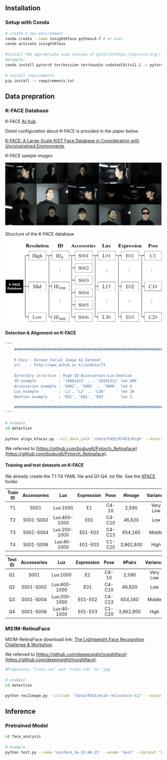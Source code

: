 
## Installation

### Setup with Conda
```bash
# create a new environment
conda create --name insightKface python=3.7 # or over
conda activate insightKface

#install the appropriate cuda version of pytorch(https://pytorch.org/)
#example:
conda install pytorch torchvision torchaudio cudatoolkit=11.1 -c pytorch -c conda-forge

# install requirements
pip install -r requirements.txt
```

## Data prepration

### K-FACE Database
K-FACE [AI-hub](https://aihub.or.kr/).

Detail configuration about K-FACE is provided in the paper below.

[K-FACE: A Large-Scale KIST Face Database in Consideration with
Unconstrained Environments](https://arxiv.org/abs/2103.02211)

K-FACE sample images

![title](_images/kface_sample.png)

Structure of the K-FACE database

![title](_images/structure_of_kface.png)

#### Detection & Alignment on K-FACE

```bash
"""
    ###################################################################

    K-Face : Korean Facial Image AI Dataset
    url    : http://www.aihub.or.kr/aidata/73

    Directory structure : High-ID-Accessories-Lux-Emotion
    ID example          : '19062421' ... '19101513' len 400
    Accessories example : 'S001', 'S002' .. 'S006'  len 6
    Lux example         : 'L1', 'L2' .. 'L30'       len 30
    Emotion example     : 'E01', 'E02', 'E03'       len 3
    
    ###################################################################
"""

# example
cd detection

python align_kfaces.py --ori_data_path '/data/FACE/KFACE/High' --detected_data_path 'kface_retina_align_112x112'
```
We referred to [https://github.com/biubug6/Pytorch_Retinaface](https://github.com/biubug6/Pytorch_Retinaface).

#### Training and test datasets on K-FACE 
We already create the T1-T4 YAML file and Q1-Q4 .txt file. See the [KFACE]() forder

|Train ID|Accessories|Lux|Expression|Pose|#Image|Variance|
|:---:|:---:|:---:|:---:|:---:|:---:|:---:|
|T1|S001|Lux:1000|E1|C4-10|2,590|Very Low|
|T2|S001-S002|Lux:400-1000|E01|C4-C10|46,620|Low|
|T3|S001-S004|Lux:200-1000|E01-E02|C4-C13|654,160|Middle|
|T4|S001-S006|Lux:40-1000|E01-E03|C1-C20|3,862,800|High|

|Test ID|Accessories|Lux|Expression|Pose|#Pairs|Variance|
|:---:|:---:|:---:|:---:|:---:|:---:|:---:|
|Q1|S001|Lux:1000|E1|C4-10|2,590|Very Low|
|Q2|S001-S002|Lux:400-1000|E01|C4-C10|46,620|Low|
|Q3|S001-S004|Lux:200-1000|E01-E02|C4-C13|654,160|Middle|
|Q4|S001-S006|Lux:40-1000|E01-E03|C1-C20|3,862,800|High|

### MS1M-RetinaFace
MS1M-RetinaFace download link: [The Lightweight Face Recognition Challenge & Workshop](https://github.com/deepinsight/insightface/tree/master/challenges/iccv19-lfr).

We referred to [https://github.com/deepinsight/insightface](https://github.com/deepinsight/insightface).
```bash
#Preprocess 'train.rec' and 'train.idx' to 'jpg'

# example
cd detection

python rec2image.py --include '/data/FACE/ms1m-retinaface-t1/' --output 'MS1M-RetinaFace'
```

## Inference

### Pretrained Model


```bash
cd face_analysis

# example
python test.py --name 'mixface_1e-22-m0.25' --wname 'best' --dataset 'kface'
```